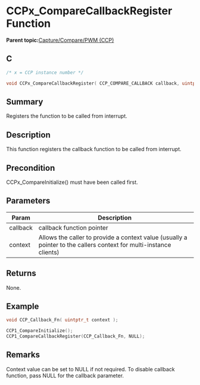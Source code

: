# CCPx\_CompareCallbackRegister Function

**Parent topic:**[Capture/Compare/PWM \(CCP\)](GUID-615BEA57-7216-4351-87D8-94C8B0BF6E7D.md)

## C

```c
/* x = CCP instance number */

void CCPx_CompareCallbackRegister( CCP_COMPARE_CALLBACK callback, uintptr_t context )
```

## Summary

Registers the function to be called from interrupt.

## Description

This function registers the callback function to be called from interrupt.

## Precondition

CCPx\_CompareInitialize\(\) must have been called first.

## Parameters

|Param|Description|
|-----|-----------|
|callback|callback function pointer|
|context|Allows the caller to provide a context value \(usually a pointer to the callers context for multi-instance clients\)|

## Returns

None.

## Example

```c
void CCP_Callback_Fn( uintptr_t context );

CCP1_CompareInitialize();
CCP1_CompareCallbackRegister(CCP_Callback_Fn, NULL);
```

## Remarks

Context value can be set to NULL if not required. To disable callback function, pass NULL for the callback parameter.

